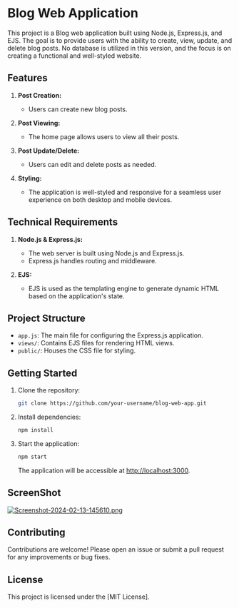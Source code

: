 

# Blog Web Application

This project is a Blog web application built using Node.js, Express.js, and EJS. The goal is to provide users with the ability to create, view, update, and delete blog posts. No database is utilized in this version, and the focus is on creating a functional and well-styled website.

## Features

1. **Post Creation:**
   - Users can create new blog posts.

2. **Post Viewing:**
   - The home page allows users to view all their posts.

3. **Post Update/Delete:**
   - Users can edit and delete posts as needed.

4. **Styling:**
   - The application is well-styled and responsive for a seamless user experience on both desktop and mobile devices.

## Technical Requirements

1. **Node.js & Express.js:**
   - The web server is built using Node.js and Express.js.
   - Express.js handles routing and middleware.

2. **EJS:**
   - EJS is used as the templating engine to generate dynamic HTML based on the application's state.

## Project Structure

- `app.js`: The main file for configuring the Express.js application.
- `views/`: Contains EJS files for rendering HTML views.
- `public/`: Houses the CSS file for styling.

## Getting Started

1. Clone the repository:

   ```bash
   git clone https://github.com/your-username/blog-web-app.git
   ```

2. Install dependencies:

   ```bash
   npm install
   ```

3. Start the application:

   ```bash
   npm start
   ```

   The application will be accessible at [http://localhost:3000](http://localhost:3000).

   

## ScreenShot

[![Screenshot-2024-02-13-145610.png](https://i.postimg.cc/FHnSc2NB/Screenshot-2024-02-13-145610.png)](https://postimg.cc/fVmkQq3c)

## Contributing

Contributions are welcome! Please open an issue or submit a pull request for any improvements or bug fixes.

## License

This project is licensed under the [MIT License].
